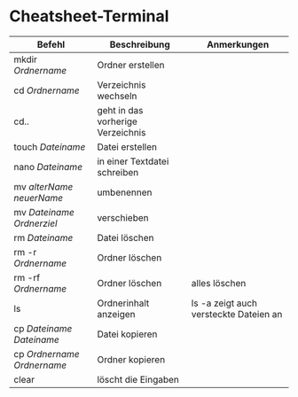 # Cheatsheet-Terminal

|Befehl|Beschreibung|Anmerkungen|
|------|------------|-----------|
|mkdir _Ordnername_|Ordner erstellen|
|cd _Ordnername_|Verzeichnis wechseln|
|cd.. |geht in das vorherige Verzeichnis|
|touch _Dateiname_|Datei erstellen|
|nano _Dateiname_|in einer Textdatei schreiben|
|mv _alterName_ _neuerName_|umbenennen|
|mv _Dateiname_ _Ordnerziel_ |verschieben|
|rm _Dateiname_|Datei löschen|
|rm -r _Ordnername_|Ordner löschen|
|rm -rf _Ordnername_ |Ordner löschen|alles löschen|
|ls |Ordnerinhalt anzeigen|ls -a zeigt auch versteckte Dateien an|
|cp _Dateiname_ _Dateiname_ |Datei kopieren|
|cp _Ordnername_ _Ordnername_ |Ordner kopieren|
|clear|löscht die Eingaben|

